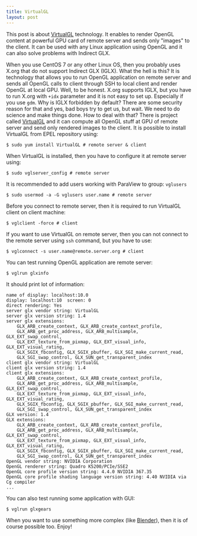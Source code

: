 ```yaml
---
title: VirtualGL
layout: post
---
```


This post is about [VirtualGL](http://www.virtualgl.org) technology. It enables to render OpenGL content at powerful GPU card of remote server and sends only "images" to the client. It can be used with any Linux application using OpenGL and it can also solve problems with Indirect GLX.

When you use CentOS 7 or any other Linux OS, then you probably uses X.org that do not support Indirect GLX (IGLX). What the hell is this? It is technology that allows you to run OpenGL application on remote server and sends all OpenGL calls to client through SSH to local client and render OpenGL at local GPU. Well, to be honest. X.org supports IGLX, but you have to run X.org with `+idx` parameter and it is not easy to set up. Especially if you use `gdm`. Why is IGLX forbidden by default? There are some security reason for that and yes, bad boys try to get us, but wait. We need to do science and make things done. How to deal with that? There is project called [VirtualGL](http://www.virtualgl.org/) and it can compute all OpenGL stuff at GPU of remote server and send only rendered images to the client. It is possible to install VirtualGL from EPEL repository using:

    $ sudo yum install VirtualGL # remote server & client

When VirtualGL is installed, then you have to configure it at remote server using:

    $ sudo vglserver_config # remote server

It is recommended to add users working with ParaView to group: `vglusers`

    $ sudo usermod -a -G vglusers user.name # remote server

Before you connect to remote server, then it is required to run VirtualGL client on client machine:

    $ vglclient -force # client

If you want to use VirtualGL on remote server, then you can not connect to the remote server using `ssh` command, but you have to use:

    $ vglconnect -s user.name@remote.server.org # client

You can test running OpenGL application are remote server:

    $ vglrun glxinfo

It should print lot of information:

    name of display: localhost:10.0
    display: localhost:10  screen: 0
    direct rendering: Yes
    server glx vendor string: VirtualGL
    server glx version string: 1.4
    server glx extensions:
        GLX_ARB_create_context, GLX_ARB_create_context_profile, 
        GLX_ARB_get_proc_address, GLX_ARB_multisample, GLX_EXT_swap_control, 
        GLX_EXT_texture_from_pixmap, GLX_EXT_visual_info, GLX_EXT_visual_rating, 
        GLX_SGIX_fbconfig, GLX_SGIX_pbuffer, GLX_SGI_make_current_read, 
        GLX_SGI_swap_control, GLX_SUN_get_transparent_index
    client glx vendor string: VirtualGL
    client glx version string: 1.4
    client glx extensions:
        GLX_ARB_create_context, GLX_ARB_create_context_profile, 
        GLX_ARB_get_proc_address, GLX_ARB_multisample, GLX_EXT_swap_control, 
        GLX_EXT_texture_from_pixmap, GLX_EXT_visual_info, GLX_EXT_visual_rating, 
        GLX_SGIX_fbconfig, GLX_SGIX_pbuffer, GLX_SGI_make_current_read, 
        GLX_SGI_swap_control, GLX_SUN_get_transparent_index
    GLX version: 1.4
    GLX extensions:
        GLX_ARB_create_context, GLX_ARB_create_context_profile, 
        GLX_ARB_get_proc_address, GLX_ARB_multisample, GLX_EXT_swap_control, 
        GLX_EXT_texture_from_pixmap, GLX_EXT_visual_info, GLX_EXT_visual_rating, 
        GLX_SGIX_fbconfig, GLX_SGIX_pbuffer, GLX_SGI_make_current_read, 
        GLX_SGI_swap_control, GLX_SUN_get_transparent_index
    OpenGL vendor string: NVIDIA Corporation
    OpenGL renderer string: Quadro K5200/PCIe/SSE2
    OpenGL core profile version string: 4.4.0 NVIDIA 367.35
    OpenGL core profile shading language version string: 4.40 NVIDIA via Cg compiler
    ...

You can also test running some application with GUI:

    $ vglrun glxgears

When you want to use something more complex (like [Blender](http://www.blender.org)), then it is of course possible too. Enjoy!